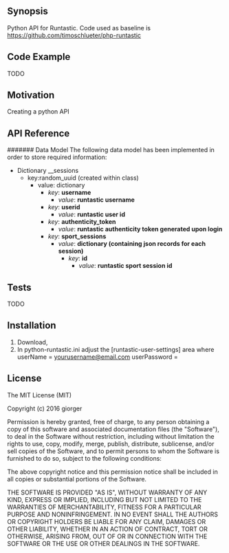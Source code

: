 ## Synopsis
Python API for Runtastic. 
Code used as baseline is https://github.com/timoschlueter/php-runtastic

## Code Example
TODO

## Motivation
Creating a python API 

## API Reference
####### Data Model
The following data model has been implemented in order to store required information:

- Dictionary __sessions
    - key:random_uuid (created within class)
      - value: dictionary
        - *key*: **username**           
            - *value*: **runtastic username**
        - *key*: **userid**             
            - *value*: **runtastic user id**
        - *key*: **authenticity_token** 
            - *value*: **runtastic authenticity token generated upon login**
        - *key*: **sport_sessions**     
            - *value*: **dictionary (containing json records for each session)**
                - *key*: **id**           
                   - *value*: **runtastic sport session id**

## Tests
TODO


## Installation
1. Download, 
2. In python-runtastic.ini adjust the [runtastic-user-settings] area where
    userName = <yourusername@email.com>
    userPassword = <yourpassword>

## License
The MIT License (MIT)

Copyright (c) 2016 giorger

Permission is hereby granted, free of charge, to any person obtaining a copy
of this software and associated documentation files (the "Software"), to deal
in the Software without restriction, including without limitation the rights
to use, copy, modify, merge, publish, distribute, sublicense, and/or sell
copies of the Software, and to permit persons to whom the Software is
furnished to do so, subject to the following conditions:

The above copyright notice and this permission notice shall be included in all
copies or substantial portions of the Software.

THE SOFTWARE IS PROVIDED "AS IS", WITHOUT WARRANTY OF ANY KIND, EXPRESS OR
IMPLIED, INCLUDING BUT NOT LIMITED TO THE WARRANTIES OF MERCHANTABILITY,
FITNESS FOR A PARTICULAR PURPOSE AND NONINFRINGEMENT. IN NO EVENT SHALL THE
AUTHORS OR COPYRIGHT HOLDERS BE LIABLE FOR ANY CLAIM, DAMAGES OR OTHER
LIABILITY, WHETHER IN AN ACTION OF CONTRACT, TORT OR OTHERWISE, ARISING FROM,
OUT OF OR IN CONNECTION WITH THE SOFTWARE OR THE USE OR OTHER DEALINGS IN THE
SOFTWARE.
